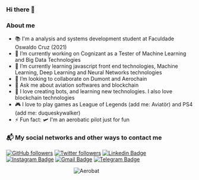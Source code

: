 ### Hi there 👋


### About me

- 📚 I'm a analysis and systems development student at Faculdade Oswaldo Cruz (2021)
- 🔭 I’m currently working on Cognizant as a Tester of Machine Learning and Big Data Technologies
- 💚 I’m currently learning javascript front end technologies,  Machine Learning,  Deep Learning and Neural Networks technologies
- 👯 I’m looking to collaborate on Dumont and Aerochain
- 💬 Ask me about aviation softwares and blockchain
- 🤖 I love creating bots, and learning new technologies. I also love blockchain technologies
- 🎮 I love to play games as League of Legends (add me: Aviatör) and PS4 (add me: duqueskywalker)
- ⚡ Fun fact: 🛩️ I'm an aerobatic pilot just for fun


### 📬 My social networks and other ways to contact me
[![GitHub followers](https://img.shields.io/github/followers/duquedotdev.svg?style=social&label=Follow&maxAge=2592000)](https://github.com/duquedotdev?tab=followers)
[![Twitter followers](https://img.shields.io/twitter/follow/duquedotdev.svg?style=social&label=Follow)](https://twitter.com/duquedotdev)
[![Linkedin Badge](https://img.shields.io/badge/-LinkedIn-blue?style=flat-square&logo=Linkedin&logoColor=white&link=https://www.linkedin.com/in/duquedotdev/)](https://www.linkedin.com/in/duquedotdev/)
[![Instagram Badge](https://img.shields.io/badge/-Instagram-C13584?style=flat-square&labelColor=C13584&logo=instagram&logoColor=white&link=https://www.instagram.com/duquedotdev/)](https://www.instagram.com/duquedotdev/)
[![Gmail Badge](https://img.shields.io/badge/-Gmail-c14438?style=flat-square&logo=Gmail&logoColor=white&link=mailto:felipe@duque.dev)](mailto:felipe@duque.dev)
[![Telegram Badge](https://img.shields.io/badge/-Telegram-blue?style=flat-quare&logo=Telegram&logoColor=white&link=https://telegram.org/)](https://t.me/duquedotdev)

&emsp;&emsp;&emsp;&emsp;&emsp;&emsp;&emsp;&emsp;&emsp;&emsp;&emsp;&emsp;&emsp;![Aerobat](https://media.giphy.com/media/TcDab1G3qOhW0/giphy.gif)



